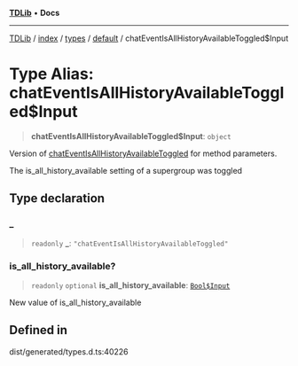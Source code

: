[**TDLib**](../../../../../../README.md) • **Docs**

***

[TDLib](../../../../../../modules.md) / [index](../../../../../README.md) / [types](../../../README.md) / [default](../README.md) / chatEventIsAllHistoryAvailableToggled$Input

# Type Alias: chatEventIsAllHistoryAvailableToggled$Input

> **chatEventIsAllHistoryAvailableToggled$Input**: `object`

Version of [chatEventIsAllHistoryAvailableToggled](chatEventIsAllHistoryAvailableToggled.md) for method parameters.

The is_all_history_available setting of a supergroup was toggled

## Type declaration

### \_

> `readonly` **\_**: `"chatEventIsAllHistoryAvailableToggled"`

### is\_all\_history\_available?

> `readonly` `optional` **is\_all\_history\_available**: [`Bool$Input`](Bool$Input.md)

New value of is_all_history_available

## Defined in

dist/generated/types.d.ts:40226
